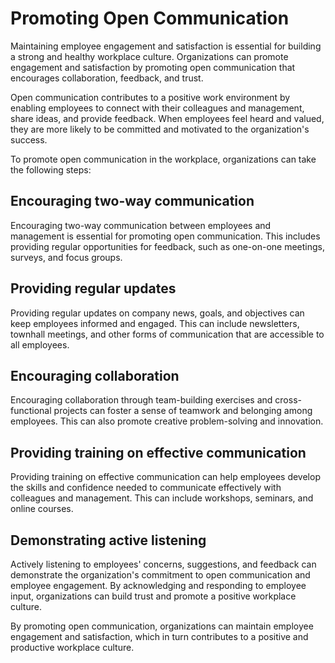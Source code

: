 # Promoting Open Communication

Maintaining employee engagement and satisfaction is essential for building a strong and healthy workplace culture. Organizations can promote engagement and satisfaction by promoting open communication that encourages collaboration, feedback, and trust.

Open communication contributes to a positive work environment by enabling employees to connect with their colleagues and management, share ideas, and provide feedback. When employees feel heard and valued, they are more likely to be committed and motivated to the organization's success.

To promote open communication in the workplace, organizations can take the following steps:

## Encouraging two-way communication

Encouraging two-way communication between employees and management is essential for promoting open communication. This includes providing regular opportunities for feedback, such as one-on-one meetings, surveys, and focus groups.

## Providing regular updates

Providing regular updates on company news, goals, and objectives can keep employees informed and engaged. This can include newsletters, townhall meetings, and other forms of communication that are accessible to all employees.

## Encouraging collaboration

Encouraging collaboration through team-building exercises and cross-functional projects can foster a sense of teamwork and belonging among employees. This can also promote creative problem-solving and innovation.

## Providing training on effective communication

Providing training on effective communication can help employees develop the skills and confidence needed to communicate effectively with colleagues and management. This can include workshops, seminars, and online courses.

## Demonstrating active listening

Actively listening to employees' concerns, suggestions, and feedback can demonstrate the organization's commitment to open communication and employee engagement. By acknowledging and responding to employee input, organizations can build trust and promote a positive workplace culture.

By promoting open communication, organizations can maintain employee engagement and satisfaction, which in turn contributes to a positive and productive workplace culture.
